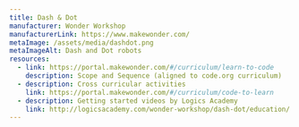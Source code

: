```yaml
---
title: Dash & Dot
manufacturer: Wonder Workshop
manufacturerLink: https://www.makewonder.com/
metaImage: /assets/media/dashdot.png
metaImageAlt: Dash and Dot robots
resources:
  - link: https://portal.makewonder.com/#/curriculum/learn-to-code
    description: Scope and Sequence (aligned to code.org curriculum)
  - description: Cross curricular activities
    link: https://portal.makewonder.com/#/curriculum/code-to-learn
  - description: Getting started videos by Logics Academy
    link: http://logicsacademy.com/wonder-workshop/dash-dot/education/
---
```

